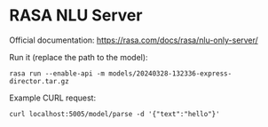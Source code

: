 # RASA NLU Server

Official documentation: https://rasa.com/docs/rasa/nlu-only-server/

Run it (replace the path to the model):

```
rasa run --enable-api -m models/20240328-132336-express-director.tar.gz
```

Example CURL request: 

```
curl localhost:5005/model/parse -d '{"text":"hello"}'
```
